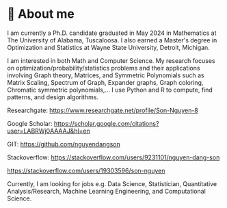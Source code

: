 # 🌃 About me
I am currently a Ph.D. candidate graduated in May 2024 in Mathematics at The University of Alabama, Tuscaloosa. I also earned a Master's degree in Optimization and Statistics at Wayne State University, Detroit, Michigan.

I am interested in both Math and Computer Science. My research focuses on optimization/probability/statistics problems and their applications involving Graph theory, Matrices, and Symmetric Polynomials such as Matrix Scaling, Spectrum of Graph, Expander graphs, Graph coloring, Chromatic symmetric polynomials,... I use Python and R to compute, find patterns, and design algorithms. 

Researchgate: https://www.researchgate.net/profile/Son-Nguyen-8

Google Scholar: https://scholar.google.com/citations?user=LABRWj0AAAAJ&hl=en

GIT: https://github.com/nguyendangson

Stackoverflow: https://stackoverflow.com/users/9231101/nguyen-dang-son 

https://stackoverflow.com/users/19303596/son-nguyen

Currently, I am looking for jobs e.g. Data Science, Statistician, Quantitative Analysis/Research, Machine Learning Engineering, and Computational Science.
